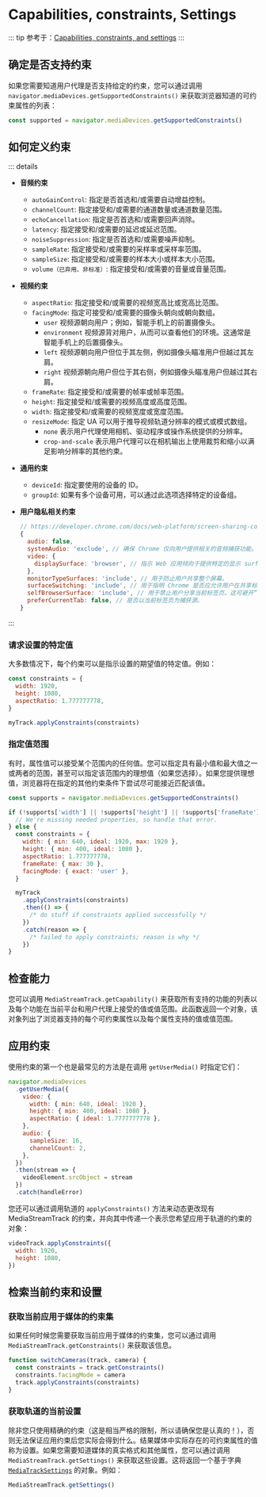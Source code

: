 # Capabilities, constraints, Settings

::: tip
参考于：[Capabilities, constraints, and settings](https://developer.mozilla.org/en-US/docs/Web/API/Media_Capture_and_Streams_API/Constraints)
:::

## 确定是否支持约束

如果您需要知道用户代理是否支持给定的约束，您可以通过调用 `navigator.mediaDevices.getSupportedConstraints()` 来获取浏览器知道的可约束属性的列表：

```js
const supported = navigator.mediaDevices.getSupportedConstraints()
```

## 如何定义约束

::: details

- **音频约束**
  - `autoGainControl`: 指定是否首选和/或需要自动增益控制。
  - `channelCount`: 指定接受和/或需要的通道数量或通道数量范围。
  - `echoCancellation`: 指定是否首选和/或需要回声消除。
  - `latency`: 指定接受和/或需要的延迟或延迟范围。
  - `noiseSuppression`: 指定是否首选和/或需要噪声抑制。
  - `sampleRate`: 指定接受和/或需要的采样率或采样率范围。
  - `sampleSize`: 指定接受和/或需要的样本大小或样本大小范围。
  - `volume（已弃用、非标准）`: 指定接受和/或需要的音量或音量范围。

- **视频约束**
  - `aspectRatio`: 指定接受和/或需要的视频宽高比或宽高比范围。
  - `facingMode`: 指定可接受和/或需要的摄像头朝向或朝向数组。
    - `user` 视频源朝向用户；例如，智能手机上的前置摄像头。
    - `environment` 视频源背对用户，从而可以查看他们的环境。这通常是智能手机上的后置摄像头。
    - `left` 视频源朝向用户但位于其左侧，例如摄像头瞄准用户但越过其左肩。
    - `right` 视频源朝向用户但位于其右侧，例如摄像头瞄准用户但越过其右肩。
  - `frameRate`: 指定接受和/或需要的帧率或帧率范围。
  - `height`: 指定接受和/或需要的视频高度或高度范围。
  - `width`: 指定接受和/或需要的视频宽度或宽度范围。
  - `resizeMode`: 指定 UA 可以用于推导视频轨道分辨率的模式或模式数组。
    - `none` 表示用户代理使用相机、驱动程序或操作系统提供的分辨率。
    - `crop-and-scale` 表示用户代理可以在相机输出上使用裁剪和缩小以满足影响分辨率的其他约束。

- **通用约束**
  - `deviceId`: 指定要使用的设备的 ID。
  - `groupId`: 如果有多个设备可用，可以通过此选项选择特定的设备组。

- **用户隐私相关约束**

    ```js
    // https://developer.chrome.com/docs/web-platform/screen-sharing-controls?hl=zh-cn
    {
      audio: false,
      systemAudio: 'exclude', // 确保 Chrome 仅向用户提供相关的音频捕获功能。
      video: {
        displaySurface: 'browser', // 指示 Web 应用倾向于提供特定的显示 surface 类型（标签页 browser、窗口 window 或屏幕 monitor）
      },
      monitorTypeSurfaces: 'include', // 用于防止用户共享整个屏幕。
      surfaceSwitching: 'include', // 用于指明 Chrome 是否应允许用户在共享标签页之间动态切换。
      selfBrowserSurface: 'include', // 用于禁止用户分享当前标签页。这可避开“镜厅”效果。
      preferCurrentTab: false, // 是否以当前标签页为捕获源。
    }
    ```

:::

### 请求设置的特定值

大多数情况下，每个约束可以是指示设置的期望值的特定值。例如：

```js
const constraints = {
  width: 1920,
  height: 1080,
  aspectRatio: 1.777777778,
}

myTrack.applyConstraints(constraints)
```

### 指定值范围

有时，属性值可以接受某个范围内的任何值。您可以指定具有最小值和最大值之一或两者的范围，甚至可以指定该范围内的理想值（如果您选择）。如果您提供理想值，浏览器将在指定的其他约束条件下尝试尽可能接近匹配该值。

```js
const supports = navigator.mediaDevices.getSupportedConstraints()

if (!supports['width'] || !supports['height'] || !supports['frameRate'] || !supports['facingMode']) {
  // We're missing needed properties, so handle that error.
} else {
  const constraints = {
    width: { min: 640, ideal: 1920, max: 1920 },
    height: { min: 400, ideal: 1080 },
    aspectRatio: 1.777777778,
    frameRate: { max: 30 },
    facingMode: { exact: 'user' },
  }

  myTrack
    .applyConstraints(constraints)
    .then(() => {
      /* do stuff if constraints applied successfully */
    })
    .catch(reason => {
      /* failed to apply constraints; reason is why */
    })
}
```

## 检查能力

您可以调用 `MediaStreamTrack.getCapability()` 来获取所有支持的功能的列表以及每个功能在当前平台和用户代理上接受的值或值范围。此函数返回一个对象，该对象列出了浏览器支持的每个可约束属性以及每个属性支持的值或值范围。

## 应用约束

使用约束的第一个也是最常见的方法是在调用 `getUserMedia()` 时指定它们：

```js
navigator.mediaDevices
  .getUserMedia({
    video: {
      width: { min: 640, ideal: 1920 },
      height: { min: 400, ideal: 1080 },
      aspectRatio: { ideal: 1.7777777778 },
    },
    audio: {
      sampleSize: 16,
      channelCount: 2,
    },
  })
  .then(stream => {
    videoElement.srcObject = stream
  })
  .catch(handleError)
```

您还可以通过调用轨道的 `applyConstraints()` 方法来动态更改现有 MediaStreamTrack 的约束，并向其中传递一个表示您希望应用于轨道的约束的对象：

```js
videoTrack.applyConstraints({
  width: 1920,
  height: 1080,
})
```

## 检索当前约束和设置

### 获取当前应用于媒体的约束集

如果任何时候您需要获取当前应用于媒体的约束集，您可以通过调用 `MediaStreamTrack.getConstraints()` 来获取该信息。

```js
function switchCameras(track, camera) {
  const constraints = track.getConstraints()
  constraints.facingMode = camera
  track.applyConstraints(constraints)
}
```

### 获取轨道的当前设置

除非您只使用精确的约束（这是相当严格的限制，所以请确保您是认真的！），否则无法保证应用约束后您实际会得到什么。结果媒体中实际存在的可约束属性的值称为设置。如果您需要知道媒体的真实格式和其他属性，您可以通过调用 `MediaStreamTrack.getSettings()` 来获取这些设置。这将返回一个基于字典 [`MediaTrackSettings`](https://developer.mozilla.org/en-US/docs/Web/API/MediaTrackSettings) 的对象。例如：

```js
MediaStreamTrack.getSettings()
```
